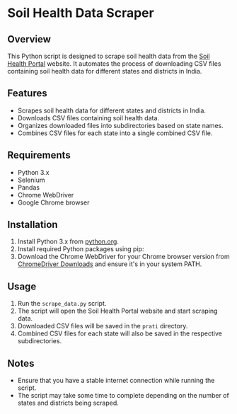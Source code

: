 # Soil Health Data Scraper

## Overview

This Python script is designed to scrape soil health data from the [Soil Health Portal](https://soilhealth.dac.gov.in/piechart) website. It automates the process of downloading CSV files containing soil health data for different states and districts in India.

## Features

- Scrapes soil health data for different states and districts in India.
- Downloads CSV files containing soil health data.
- Organizes downloaded files into subdirectories based on state names.
- Combines CSV files for each state into a single combined CSV file.

## Requirements

- Python 3.x
- Selenium
- Pandas
- Chrome WebDriver
- Google Chrome browser

## Installation

1. Install Python 3.x from [python.org](https://www.python.org/downloads/).
2. Install required Python packages using pip:
3. Download the Chrome WebDriver for your Chrome browser version from [ChromeDriver Downloads](https://sites.google.com/a/chromium.org/chromedriver/downloads) and ensure it's in your system PATH.

## Usage

1. Run the `scrape_data.py` script.
2. The script will open the Soil Health Portal website and start scraping data.
3. Downloaded CSV files will be saved in the `prati` directory.
4. Combined CSV files for each state will also be saved in the respective subdirectories.

## Notes

- Ensure that you have a stable internet connection while running the script.
- The script may take some time to complete depending on the number of states and districts being scraped.
